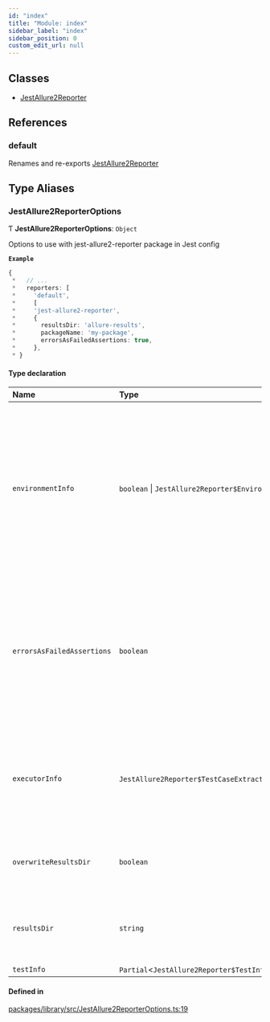 ```yaml
---
id: "index"
title: "Module: index"
sidebar_label: "index"
sidebar_position: 0
custom_edit_url: null
---
```


## Classes

- [JestAllure2Reporter](../classes/.JestAllure2Reporter)

## References

### default

Renames and re-exports [JestAllure2Reporter](../classes/.JestAllure2Reporter)

## Type Aliases

### JestAllure2ReporterOptions

Ƭ **JestAllure2ReporterOptions**: `Object`

Options to use with jest-allure2-reporter package in Jest config

**`Example`**

```ts
{
 *   // ...
 *   reporters: [
 *     'default',
 *     [
 *     'jest-allure2-reporter',
 *     {
 *       resultsDir: 'allure-results',
 *       packageName: 'my-package',
 *       errorsAsFailedAssertions: true,
 *     },
 * }
```

#### Type declaration

| Name | Type | Description |
| :------ | :------ | :------ |
| `environmentInfo` | `boolean` \| `JestAllure2Reporter$EnvironmentInfoCustomizer` | Getter function to extract environment information from the test environment. By default, the environment information is extracted from the `process.env` object. Use boolean `false` to disable environment information. **`Default`** ```ts true ``` |
| `errorsAsFailedAssertions` | `boolean` | Treat thrown errors as failed assertions. By default, the reporter distinguishes between failed assertions and thrown errors. The former are reported as FAILED tests, the latter as BROKEN tests. **`Default`** ```ts false ``` |
| `executorInfo` | `JestAllure2Reporter$TestCaseExtractor`<`Allure$ExecutorInfo`\> | Getter function to extract executor information from the test environment. The executor is the build agent or any other system that initiates the test run. |
| `overwriteResultsDir` | `boolean` | Whether the reporter should delete the results directory before running tests. **`Default`** ```ts true ``` |
| `resultsDir` | `string` | Path to the directory where the report will be generated. **`Default`** ```ts <rootDir>/allure-results ``` |
| `testInfo` | `Partial`<`JestAllure2Reporter$TestInfoCustomizer`\> | - |

#### Defined in

[packages/library/src/JestAllure2ReporterOptions.ts:19](https://github.com/wix-incubator/jest-allure2-reporter/blob/14ca9ce/packages/library/src/JestAllure2ReporterOptions.ts#L19)

